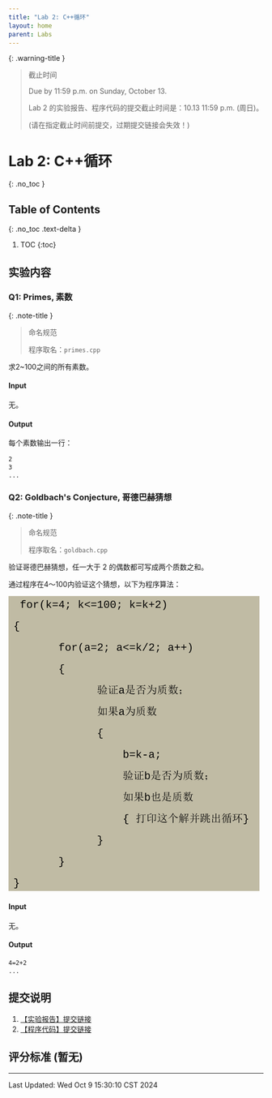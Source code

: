 ```yaml
---
title: "Lab 2: C++循环"
layout: home
parent: Labs
---
```


{: .warning-title }
> 截止时间
> 
> Due by 11:59 p.m. on Sunday, October 13.
> 
> Lab 2 的实验报告、程序代码的提交截止时间是：10.13 11:59 p.m. (周日)。
> 
> (请在指定截止时间前提交，过期提交链接会失效！)

# Lab 2: C++循环
{: .no_toc }

## Table of Contents
{: .no_toc .text-delta }

1. TOC
{:toc}

## 实验内容
### Q1: Primes, 素数

{: .note-title }
> 命名规范
>
> 程序取名：`primes.cpp`

求2~100之间的所有素数。
#### Input

无。

#### Output

每个素数输出一行：

```
2
3
...
```

### Q2: Goldbach's Conjecture, 哥德巴赫猜想

{: .note-title }
> 命名规范
>
> 程序取名：`goldbach.cpp`


验证哥德巴赫猜想，任一大于 2 的偶数都可写成两个质数之和。

通过程序在4～100内验证这个猜想，以下为程序算法：

![](./attachments/lab2q2.png)
#### Input

无。
#### Output

```
4=2+2
...
```

## 提交说明

1. [【实验报告】提交链接](https://znas.cn/AppH5/share/collection?code=6lX86Ttcl3LxvVEw0FgZffocoQw0zlIYMF4TtWtJibUzNjVGIWxqeBsfNpF28xdk&nid=KEYDEMJQGA2DCRKHGJBTS&mode=file&display=list&type=3)
2. [【程序代码】提交链接](https://znas.cn/AppH5/share/collection?code=6lX86Ttcl3LxvVEw0FgZfTlm2DUDJUC9am2XKWpASm2RxDnnqQdm2m1nGrOsVcl2QEIfa&nid=KEYDEMJQGA2DCRKHGJBTS&mode=file&display=list&type=3)

## 评分标准 (暂无)

---

Last Updated: Wed Oct  9 15:30:10 CST 2024


